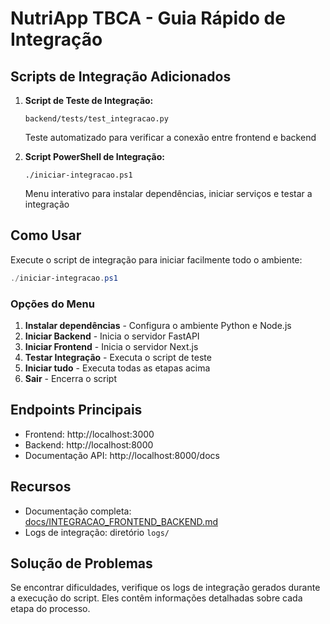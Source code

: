 # NutriApp TBCA - Guia Rápido de Integração

## Scripts de Integração Adicionados

1. **Script de Teste de Integração:**
   ```
   backend/tests/test_integracao.py
   ```
   Teste automatizado para verificar a conexão entre frontend e backend

2. **Script PowerShell de Integração:**
   ```
   ./iniciar-integracao.ps1
   ```
   Menu interativo para instalar dependências, iniciar serviços e testar a integração

## Como Usar

Execute o script de integração para iniciar facilmente todo o ambiente:

```powershell
./iniciar-integracao.ps1
```

### Opções do Menu

1. **Instalar dependências** - Configura o ambiente Python e Node.js
2. **Iniciar Backend** - Inicia o servidor FastAPI
3. **Iniciar Frontend** - Inicia o servidor Next.js
4. **Testar Integração** - Executa o script de teste
5. **Iniciar tudo** - Executa todas as etapas acima
6. **Sair** - Encerra o script

## Endpoints Principais

- Frontend: http://localhost:3000
- Backend: http://localhost:8000
- Documentação API: http://localhost:8000/docs

## Recursos

- Documentação completa: [docs/INTEGRACAO_FRONTEND_BACKEND.md](./docs/INTEGRACAO_FRONTEND_BACKEND.md)
- Logs de integração: diretório `logs/`

## Solução de Problemas

Se encontrar dificuldades, verifique os logs de integração gerados durante a execução do script. Eles contêm informações detalhadas sobre cada etapa do processo.
